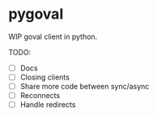 # pygoval

WIP goval client in python.

TODO:
- [ ] Docs
- [ ] Closing clients
- [ ] Share more code between sync/async
- [ ] Reconnects
- [ ] Handle redirects